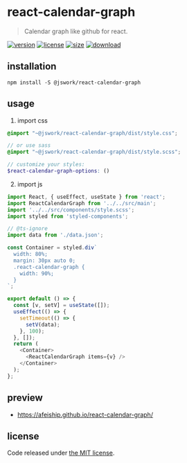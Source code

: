 # react-calendar-graph
> Calendar graph like github for react.

[![version][version-image]][version-url]
[![license][license-image]][license-url]
[![size][size-image]][size-url]
[![download][download-image]][download-url]

## installation
```shell
npm install -S @jswork/react-calendar-graph
```

## usage
1. import css
  ```scss
  @import "~@jswork/react-calendar-graph/dist/style.css";

  // or use sass
  @import "~@jswork/react-calendar-graph/dist/style.scss";

  // customize your styles:
  $react-calendar-graph-options: ()
  ```
2. import js
  ```js
  import React, { useEffect, useState } from 'react';
  import ReactCalendarGraph from '../../src/main';
  import '../../src/components/style.scss';
  import styled from 'styled-components';

  // @ts-ignore
  import data from './data.json';

  const Container = styled.div`
    width: 80%;
    margin: 30px auto 0;
    .react-calendar-graph {
      width: 90%;
    }
  `;

  export default () => {
    const [v, setV] = useState([]);
    useEffect(() => {
      setTimeout(() => {
        setV(data);
      }, 100);
    }, []);
    return (
      <Container>
        <ReactCalendarGraph items={v} />
      </Container>
    );
  };

  ```

## preview
- https://afeiship.github.io/react-calendar-graph/

## license
Code released under [the MIT license](https://github.com/afeiship/react-calendar-graph/blob/master/LICENSE.txt).

[version-image]: https://img.shields.io/npm/v/@jswork/react-calendar-graph
[version-url]: https://npmjs.org/package/@jswork/react-calendar-graph

[license-image]: https://img.shields.io/npm/l/@jswork/react-calendar-graph
[license-url]: https://github.com/afeiship/react-calendar-graph/blob/master/LICENSE.txt

[size-image]: https://img.shields.io/bundlephobia/minzip/@jswork/react-calendar-graph
[size-url]: https://github.com/afeiship/react-calendar-graph/blob/master/dist/react-calendar-graph.min.js

[download-image]: https://img.shields.io/npm/dm/@jswork/react-calendar-graph
[download-url]: https://www.npmjs.com/package/@jswork/react-calendar-graph
